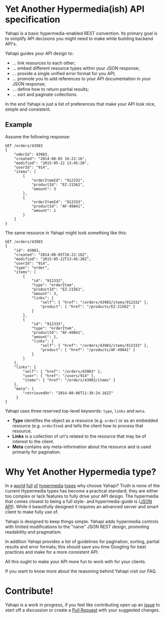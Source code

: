 # Yet Another Hypermedia(ish) API specification

Yahapi is a basic hypermedia-enabled REST convention. Its primary goal is to simplify API decisions you might need to make while building backend API's.

Yahapi guides your API design to:

- … link resources to each other;
- … embed different resource types within your JSON response;
- … provide a single unified error format for you API;
- … promote you to add references to your API documentation in your JSON response;
- … define how to return partial results;
- … sort and paginate collections.

In the end Yahapi is just a list of preferences that make your API look nice, simple and consistent.

## Example

Assume the following response:

```
GET /orders/43983
{
    "oderId": 43983,
    "created": "2014-08-05 16:22:16",
    "modified": "2015-05-22 13:45:20",
    "userId": "914",
    "items": [
        {
            "orderItemId": "912332",
            "productId": "EZ-21562",
            "amount": 3
        },
        {
            "orderItemId": "912333",
            "productId": "AF-49841",
            "amount": 1
        }
    ]
}
```

The same resource in Yahapi might look something like this:

```
GET /orders/43983
{
    "id": 43983,
    "created": "2014-08-05T16:22:16Z",
    "modified": "2015-05-22T13:45:20Z",
    "userId": "914",
    "type": "order",
    "items": [
        {
            "id": "912332",
            "type": "orderItem",
            "productId": "EZ-21562",
            "amount": 3,
            "links": {
                "self": { "href": "/orders/43983/items/912332" },
                "product": { "href": "/products/EZ-21562" }
            }
        },
        {
            "id": "912333",
            "type": "orderItem",
            "productId": "AF-49841",
            "amount": 1,
            "links": {
                "self": { "href": "/orders/43983/items/912333" },
                "product": { "href": "/products/AF-49841" }
            }
        }
    ],
    "links": {
        "self": { "href": "/orders/43983" },
        "user": { "href": "/users/914" },
        "items": { "href": "/orders/43983/items" }
    },
    "meta": {
    	"retrievedOn": "2014-08-06T11:38:24.162Z"
	 }
}
```

Yahapi uses three reserved top-level keywords: `type`, `links` and `meta`. 

* **Type** identifies the object as a resource (e.g. `order`) or as an embedded resource (e.g. `orderItem`) and tells the client how to process that resource.
* **Links** is a collection of url's related to the resource that may be of interest to the client.
* **Meta** contains any meta-information about the resource and is used primarily for pagination.

# Why Yet Another Hypermedia type?

In a [world](http://json-ld.org/) [full](http://stateless.co/hal_specification.html) [of](https://github.com/kevinswiber/siren) [hypermedia](http://amundsen.com/media-types/collection/) [types](http://jsonapi.org/) why choose Yahapi? Truth is none of the current Hypermedia types has become a practical standard; they are either too complex or lack features to fully drive your API design. The hypermedia that comes closest to being a full  style- and hypermedia-guide is ([JSON API](http://jsonapi.org/)). While it beautifully designed it requires an advanced server and smart client to make fully use of. 

Yahapi is designed to keep things simple. Yahapi adds hypermedia controls with limited modifications to the "naive" JSON REST design, promoting readability and pragmatism.

In addition Yahapi provides a list of guidelines for pagination, sorting, partial results and error formats; this should save you time Googling for best practices and make for a more consistent API.

All this ought to make your API more fun to work with for your clients.

If you want to know more about the reasoning behind Yahapi visit our FAQ.

# Contribute!

Yahapi is a work in progress, if you feel like contributing open up an [issue](https://github.com/nielskrijger/yahapi/issues) to start off a discussion or create a [Pull Request](https://github.com/nielskrijger/yahapi/pulls) with your suggested changes.
